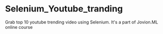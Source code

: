# Selenium_Youtube_tranding
Grab top 10 youtube trending video using Selenium. It's a part of Jovion.ML online course 
